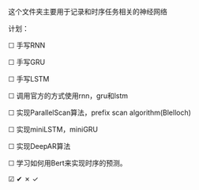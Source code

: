 这个文件夹主要用于记录和时序任务相关的神经网络


计划：

&#9744; 手写RNN

&#9744; 手写GRU

&#9744; 手写LSTM


&#9744; 调用官方的方式使用rnn，gru和lstm


&#9744; 实现ParallelScan算法，prefix scan algorithm(Blelloch)

&#9744; 实现miniLSTM，miniGRU


&#9744; 实现DeepAR算法


&#9744; 学习如何用Bert来实现时序的预测。



&#9745;
&#10004;
&cross;
&check;